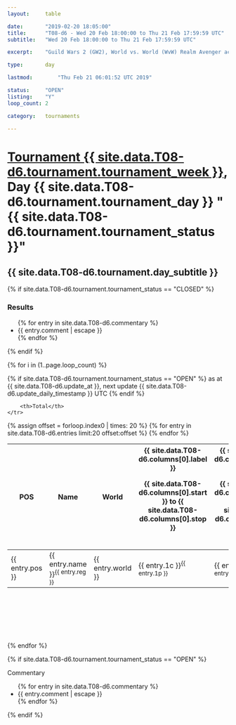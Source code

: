 ```yaml
---
layout: 	table

date: 		"2019-02-20 18:05:00"
title: 		"T08-d6 - Wed 20 Feb 18:00:00 to Thu 21 Feb 17:59:59 UTC"
subtitle: 	"Wed 20 Feb 18:00:00 to Thu 21 Feb 17:59:59 UTC"

excerpt:    "Guild Wars 2 (GW2), World vs. World (WvW) Realm Avenger achivement Tournament. \"Every Kill Counts\""

type:       day

lastmod: 		"Thu Feb 21 06:01:52 UTC 2019"

status:     "OPEN"
listing:    "Y"
loop_count: 2

category: 	tournaments

---
```

<div class="table_header">
    <h1><a href="{{ site.data.T08-d6.tournament.week_url }}">Tournament {{ site.data.T08-d6.tournament.tournament_week }}</a>, Day {{ site.data.T08-d6.tournament.tournament_day }} "{{ site.data.T08-d6.tournament.tournament_status }}"</h1>
    <h2>{{ site.data.T08-d6.tournament.day_subtitle }}</h2> 
</div>

{% if site.data.T08-d6.tournament.tournament_status == "CLOSED" %} 
<div class="commentary">
  <h3>Results</h3>
  <ul>
    {% for entry in site.data.T08-d6.commentary %}
    <li class="commentary_list">{{ entry.comment | escape }}</li>
    {% endfor %}
  </ul>
</div>
{% endif %}


{% for i in (1..page.loop_count) %}

{% if site.data.T08-d6.tournament.tournament_status == "OPEN" %} 
<span class="table_nextupdate">as at {{ site.data.T08-d6.update_at }}, next update {{ site.data.T08-d6.update_daily_timestamp }} UTC</span> 
{% endif %}

<table class="day_table">
  <colgroup>
    <col style="width:18px">
    <col style="width:55px">
    <col style="width:55px">
    <col style="width:12px">
    <col style="width:12px">
    <col style="width:12px">
    <col style="width:12px">
    <col style="width:12px">
    <col style="width:12px">
    <col style="width:12px">
    <col style="width:12px">
    <col style="width:12px">
    <col style="width:12px">
    <col style="width:12px">
    <col style="width:12px">
    <col style="width:12px">
    <col style="width:12px">
    <col style="width:12px">
    <col style="width:12px">
    <col style="width:12px">
    <col style="width:12px">
    <col style="width:12px">
    <col style="width:12px">
    <col style="width:12px">
    <col style="width:12px">
    <col style="width:12px">
    <col style="width:12px">
    <col style="width:18px">
  </colgroup>  
  <thead>
    <tr>
        <th>POS</th>
        <th class="AlignLeft">Name</th>
        <th class="AlignLeft">World</th>

<th><div class="label">{{ site.data.T08-d6.columns[0].label }}<p class="onhover">{{ site.data.T08-d6.columns[0].start }} to {{ site.data.T08-d6.columns[0].stop }}</p></div>​</th>
<th><div class="label">{{ site.data.T08-d6.columns[1].label }}<p class="onhover">{{ site.data.T08-d6.columns[1].start }} to {{ site.data.T08-d6.columns[1].stop }}</p></div>​</th>
<th><div class="label">{{ site.data.T08-d6.columns[2].label }}<p class="onhover">{{ site.data.T08-d6.columns[2].start }} to {{ site.data.T08-d6.columns[2].stop }}</p></div>​</th>
<th><div class="label">{{ site.data.T08-d6.columns[3].label }}<p class="onhover">{{ site.data.T08-d6.columns[3].start }} to {{ site.data.T08-d6.columns[3].stop }}</p></div>​</th>
<th><div class="label">{{ site.data.T08-d6.columns[4].label }}<p class="onhover">{{ site.data.T08-d6.columns[4].start }} to {{ site.data.T08-d6.columns[4].stop }}</p></div>​</th>
<th><div class="label">{{ site.data.T08-d6.columns[5].label }}<p class="onhover">{{ site.data.T08-d6.columns[5].start }} to {{ site.data.T08-d6.columns[5].stop }}</p></div>​</th>
<th><div class="label">{{ site.data.T08-d6.columns[6].label }}<p class="onhover">{{ site.data.T08-d6.columns[6].start }} to {{ site.data.T08-d6.columns[6].stop }}</p></div>​</th>
<th><div class="label">{{ site.data.T08-d6.columns[7].label }}<p class="onhover">{{ site.data.T08-d6.columns[7].start }} to {{ site.data.T08-d6.columns[7].stop }}</p></div>​</th>
<th><div class="label">{{ site.data.T08-d6.columns[8].label }}<p class="onhover">{{ site.data.T08-d6.columns[8].start }} to {{ site.data.T08-d6.columns[8].stop }}</p></div>​</th>
<th><div class="label">{{ site.data.T08-d6.columns[9].label }}<p class="onhover">{{ site.data.T08-d6.columns[9].start }} to {{ site.data.T08-d6.columns[9].stop }}</p></div>​</th>
<th><div class="label">{{ site.data.T08-d6.columns[10].label }}<p class="onhover">{{ site.data.T08-d6.columns[10].start }} to {{ site.data.T08-d6.columns[10].stop }}</p></div>​</th>

<th><div class="label">{{ site.data.T08-d6.columns[11].label }}<p class="onhover">{{ site.data.T08-d6.columns[11].start }} to {{ site.data.T08-d6.columns[11].stop }}</p></div>​</th>
<th><div class="label">{{ site.data.T08-d6.columns[12].label }}<p class="onhover">{{ site.data.T08-d6.columns[12].start }} to {{ site.data.T08-d6.columns[12].stop }}</p></div>​</th>
<th><div class="label">{{ site.data.T08-d6.columns[13].label }}<p class="onhover">{{ site.data.T08-d6.columns[13].start }} to {{ site.data.T08-d6.columns[13].stop }}</p></div>​</th>
<th><div class="label">{{ site.data.T08-d6.columns[14].label }}<p class="onhover">{{ site.data.T08-d6.columns[14].start }} to {{ site.data.T08-d6.columns[14].stop }}</p></div>​</th>
<th><div class="label">{{ site.data.T08-d6.columns[15].label }}<p class="onhover">{{ site.data.T08-d6.columns[15].start }} to {{ site.data.T08-d6.columns[15].stop }}</p></div>​</th>
<th><div class="label">{{ site.data.T08-d6.columns[16].label }}<p class="onhover">{{ site.data.T08-d6.columns[16].start }} to {{ site.data.T08-d6.columns[16].stop }}</p></div>​</th>
<th><div class="label">{{ site.data.T08-d6.columns[17].label }}<p class="onhover">{{ site.data.T08-d6.columns[17].start }} to {{ site.data.T08-d6.columns[17].stop }}</p></div>​</th>
<th><div class="label">{{ site.data.T08-d6.columns[18].label }}<p class="onhover">{{ site.data.T08-d6.columns[18].start }} to {{ site.data.T08-d6.columns[18].stop }}</p></div>​</th>
<th><div class="label">{{ site.data.T08-d6.columns[19].label }}<p class="onhover">{{ site.data.T08-d6.columns[19].start }} to {{ site.data.T08-d6.columns[19].stop }}</p></div>​</th>
<th><div class="label">{{ site.data.T08-d6.columns[20].label }}<p class="onhover">{{ site.data.T08-d6.columns[20].start }} to {{ site.data.T08-d6.columns[20].stop }}</p></div>​</th>

<th><div class="label">{{ site.data.T08-d6.columns[21].label }}<p class="onhover">{{ site.data.T08-d6.columns[21].start }} to {{ site.data.T08-d6.columns[21].stop }}</p></div>​</th>
<th><div class="label">{{ site.data.T08-d6.columns[22].label }}<p class="onhover">{{ site.data.T08-d6.columns[22].start }} to {{ site.data.T08-d6.columns[22].stop }}</p></div>​</th>
<th><div class="label">{{ site.data.T08-d6.columns[23].label }}<p class="onhover">{{ site.data.T08-d6.columns[23].start }} to {{ site.data.T08-d6.columns[23].stop }}</p></div>​</th>

        <th>Total</th>
    </tr>
  </thead>
  {% assign offset = forloop.index0 | times: 20 %}
<tbody>
{% for entry in site.data.T08-d6.entries limit:20 offset:offset %}
  <tr>
    <td class="pl{{ entry.pos }}">{{ entry.pos }}</td>
    <td class="AlignLeft">{{ entry.name }}<sup>{{ entry.reg }}</sup></td>
    <td class="AlignLeft">{{ entry.world }}</td>
    <td class="pl{{ entry.1p }}">{{ entry.1c }}<sup>{{ entry.1p }}</sup></td>
    <td class="pl{{ entry.2p }}">{{ entry.2c }}<sup>{{ entry.2p }}</sup></td>
    <td class="pl{{ entry.3p }}">{{ entry.3c }}<sup>{{ entry.3p }}</sup></td>
    <td class="pl{{ entry.4p }}">{{ entry.4c }}<sup>{{ entry.4p }}</sup></td>
    <td class="pl{{ entry.5p }}">{{ entry.5c }}<sup>{{ entry.5p }}</sup></td>
    <td class="pl{{ entry.6p }}">{{ entry.6c }}<sup>{{ entry.6p }}</sup></td>
    <td class="pl{{ entry.7p }}">{{ entry.7c }}<sup>{{ entry.7p }}</sup></td>
    <td class="pl{{ entry.8p }}">{{ entry.8c }}<sup>{{ entry.8p }}</sup></td>
    <td class="pl{{ entry.9p }}">{{ entry.9c }}<sup>{{ entry.9p }}</sup></td>
    <td class="pl{{ entry.10p }}">{{ entry.10c }}<sup>{{ entry.10p }}</sup></td>
    <td class="pl{{ entry.11p }}">{{ entry.11c }}<sup>{{ entry.11p }}</sup></td>
    <td class="pl{{ entry.12p }}">{{ entry.12c }}<sup>{{ entry.12p }}</sup></td>
    <td class="pl{{ entry.13p }}">{{ entry.13c }}<sup>{{ entry.13p }}</sup></td>
    <td class="pl{{ entry.14p }}">{{ entry.14c }}<sup>{{ entry.14p }}</sup></td>
    <td class="pl{{ entry.15p }}">{{ entry.15c }}<sup>{{ entry.15p }}</sup></td>
    <td class="pl{{ entry.16p }}">{{ entry.16c }}<sup>{{ entry.16p }}</sup></td>
    <td class="pl{{ entry.17p }}">{{ entry.17c }}<sup>{{ entry.17p }}</sup></td>
    <td class="pl{{ entry.18p }}">{{ entry.18c }}<sup>{{ entry.18p }}</sup></td>
    <td class="pl{{ entry.19p }}">{{ entry.19c }}<sup>{{ entry.19p }}</sup></td>
    <td class="pl{{ entry.20p }}">{{ entry.20c }}<sup>{{ entry.20p }}</sup></td>
    <td class="pl{{ entry.21p }}">{{ entry.21c }}<sup>{{ entry.21p }}</sup></td>
    <td class="pl{{ entry.22p }}">{{ entry.22c }}<sup>{{ entry.22p }}</sup></td>
    <td class="pl{{ entry.23p }}">{{ entry.23c }}<sup>{{ entry.23p }}</sup></td>
    <td class="pl{{ entry.24p }}">{{ entry.24c }}<sup>{{ entry.24p }}</sup></td>
    <td>{{ entry.total }}</td>
  </tr>
{% endfor %}  
</tbody>
</table>
<div class="leaderboard">
  <script async src="//pagead2.googlesyndication.com/pagead/js/adsbygoogle.js"></script>
  <!-- 728x90 -->
  <ins class="adsbygoogle"
       style="display:inline-block;width:728px;height:90px"
       data-ad-client="ca-pub-3274917281288240"
       data-ad-slot="3870538733"></ins>
  <script>
  (adsbygoogle = window.adsbygoogle || []).push({});
  </script>    
</div>
<br />
{% endfor %}

{% if site.data.T08-d6.tournament.tournament_status == "OPEN" %} 
<div class="commentary">
  <span class="commentary_title">Commentary</span>
  <ul>
    {% for entry in site.data.T08-d6.commentary %}
    <li class="commentary_list">{{ entry.comment | escape }}</li>
    {% endfor %}
  </ul>
</div>
{% endif %}


